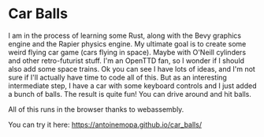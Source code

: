 # Car Balls

I am in the process of learning some Rust, along with the Bevy graphics engine
and the Rapier physics engine. My ultimate goal is to create some weird flying car game (cars flying in space). Maybe with O'Neill cylinders and other retro-futurist stuff. I'm an OpenTTD fan, so I wonder if I should also add some space trains. Ok you can see I have lots of ideas, and I'm not sure if I'll actually have time to code all of this. But as an interesting intermediate step, I have a car with some keyboard controls and I just added a bunch of balls. The result is quite fun! You can drive around and hit balls.


All of this runs in the browser thanks to webassembly.

You can try it here: https://antoinemopa.github.io/car_balls/
